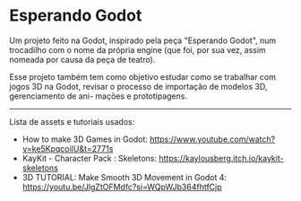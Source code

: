 # Esperando Godot

Um projeto feito na Godot, inspirado pela peça "Esperando Godot", num trocadilho 
com o nome da própria engine (que foi, por sua vez, assim nomeada por causa da
peça de teatro).

Esse projeto também tem como objetivo estudar como se trabalhar com jogos 3D
na Godot, revisar o processo de importação de modelos 3D, gerenciamento de ani-
mações e prototipagens.

------------------------------------------

Lista de assets e tutoriais usados:
- How to make 3D Games in Godot: https://www.youtube.com/watch?v=ke5KpqcoiIU&t=2771s
- KayKit - Character Pack : Skeletons: https://kaylousberg.itch.io/kaykit-skeletons
- 3D TUTORIAL: Make Smooth 3D Movement in Godot 4: https://youtu.be/JlgZtOFMdfc?si=WQpWJb364fhtfCjp
